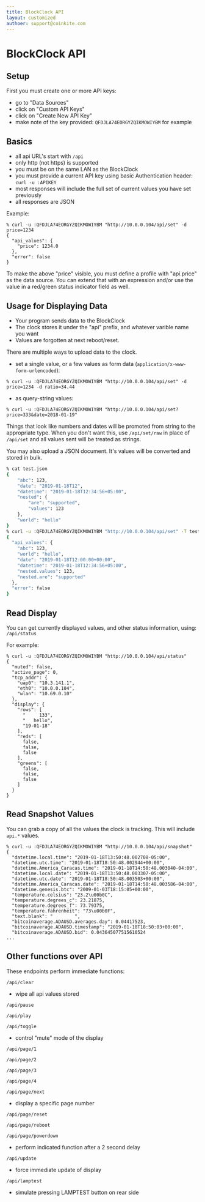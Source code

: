 ```yaml
---
title: BlockClock API
layout: customized
authoer: support@coinkite.com
---
```


# BlockClock API

## Setup

First you must create one or more API keys:

- go to "Data Sources"
- click on "Custom API Keys"
- click on "Create New API Key"
- make note of the key provided: `QFDJLA74EORGYZQIKMOWIYBM` for example

## Basics

- all api URL's start with `/api`
- only http (not https) is supported
- you must be on the same LAN as the BlockClock
- you must provide a current API key using basic Authentication header: `curl -u :APIKEY`
- most responses will include the full set of current values you have set previously
- all responses are JSON

Example:

```
% curl -u :QFDJLA74EORGYZQIKMOWIYBM "http://10.0.0.104/api/set" -d price=1234
{
  "api_values": {
    "price": 1234.0
  },
  "error": false
}
```

To make the above "price" visible, you must define a profile
with "api.price" as the data source.  You can extend that with an
expression and/or use the value in a red/green status indicator
field as well.

## Usage for Displaying Data

- Your program sends data to the BlockClock
- The clock stores it under the "api" prefix, and whatever varible name you want
- Values are forgotten at next reboot/reset.

There are multiple ways to upload data to the clock.

- set a single value, or a few values as form data (`application/x-www-form-urlencoded`):

```
% curl -u :QFDJLA74EORGYZQIKMOWIYBM "http://10.0.0.104/api/set" -d price=1234 -d ratio=34.44
```

- as query-string values:

```
% curl -u :QFDJLA74EORGYZQIKMOWIYBM "http://10.0.0.104/api/set?price=333&date=2018-01-19"
```

Things that look like numbers and dates will be promoted from string to the 
appropriate type. When you don't want this, use `/api/set/raw` in place of `/api/set`
and all values sent will be treated as strings.

You may also upload a JSON document. It's values will be converted and stored in bulk.

```bash
% cat test.json
{
    "abc": 123,
    "date": "2019-01-18T12",
    "datetime": "2019-01-18T12:34:56+05:00",
    "nested": {
        "are": "supported",
        "values": 123
    },
    "world": "hello"
}
% curl -u :QFDJLA74EORGYZQIKMOWIYBM "http://10.0.0.104/api/set" -T test.json 
{
  "api_values": {
    "abc": 123,
    "world": "hello",
    "date": "2019-01-18T12:00:00+00:00",
    "datetime": "2019-01-18T12:34:56+05:00",
    "nested.values": 123,
    "nested.are": "supported"
  },
  "error": false
}
```


## Read Display

You can get currently displayed values, and other status information, using:
    `/api/status`

For example:
```
% curl -u :QFDJLA74EORGYZQIKMOWIYBM "http://10.0.0.104/api/status"
{
  "muted": false,
  "active_page": 0,
  "tcp_addr": {
    "uap0": "10.3.141.1",
    "eth0": "10.0.0.104",
    "wlan": "10.69.0.10"
  },
  "display": {
    "rows": [
      "     133",
      "   hello",
      "19-01-18"
    ],
    "reds": [
      false,
      false,
      false
    ],
    "greens": [
      false,
      false,
      false
    ]
  }
}
```

## Read Snapshot Values

You can grab a copy of all the values the clock is tracking. This will include `api.*` values.

```
% curl -u :QFDJLA74EORGYZQIKMOWIYBM "http://10.0.0.104/api/snapshot"
{
  "datetime.local.time": "2019-01-18T13:50:48.002708-05:00",
  "datetime.utc.time": "2019-01-18T18:50:48.002944+00:00",
  "datetime.America_Caracas.time": "2019-01-18T14:50:48.003040-04:00",
  "datetime.local.date": "2019-01-18T13:50:48.003307-05:00",
  "datetime.utc.date": "2019-01-18T18:50:48.003503+00:00",
  "datetime.America_Caracas.date": "2019-01-18T14:50:48.003586-04:00",
  "datetime.genesis.btc": "2009-01-03T18:15:05+00:00",
  "temperature.celsius": "23.2\u00b0C",
  "temperature.degrees_c": 23.21875,
  "temperature.degrees_f": 73.79375,
  "temperature.fahrenheit": "73\u00b0F",
  "text.blank": "        ",
  "bitcoinaverage.ADAUSD.averages.day": 0.04417523,
  "bitcoinaverage.ADAUSD.timestamp": "2019-01-18T18:50:03+00:00",
  "bitcoinaverage.ADAUSD.bid": 0.043645077515610524
...
```

## Other functions over API

These endpoints perform immediate functions:

`/api/clear`

- wipe all api values stored

`/api/pause`

`/api/play`

`/api/toggle`

- control "mute" mode of the display

`/api/page/1`

`/api/page/2`

`/api/page/3`

`/api/page/4`

`/api/page/next`

- display a specific page number

`/api/page/reset`

`/api/page/reboot`

`/api/page/powerdown`

- perform indicated function after a 2 second delay

`/api/update`

- force immediate update of display

`/api/lamptest`

- simulate pressing LAMPTEST button on rear side

